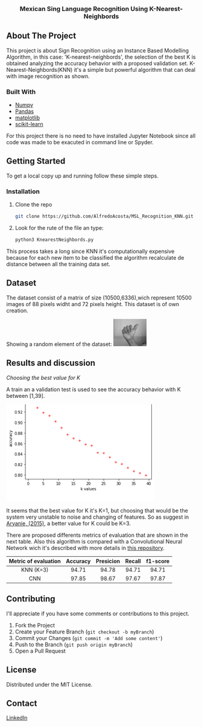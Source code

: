 
<!-- PROJECT LOGO -->
<br />
<p align="center">
  <h3 align="center">Mexican Sing Language Recognition Using K-Nearest-Neighbords </h3>
</p>




<!-- TABLE OF CONTENTS -->



<!-- ABOUT THE PROJECT -->
## About The Project

This project is about Sign Recognition using an Instance Based Modelling Algorithm, in this case: 'K-nearest-neighbords', the selection of the best K is obtained analyzing the accuracy behavior with a proposed validation set. K-Nearest-Neighbords(KNN) it's a simple but powerful algorithm that can deal with image recognition as shown.


### Built With

* [Numpy](https://numpy.org/)
* [Pandas](https://pandas.pydata.org/)
* [matplotlib](https://matplotlib.org/stable/index.html)
* [scikit-learn](https://scikit-learn.org/stable/)

For this project there is no need to have installed Jupyter Notebook since all code
was made to be exacuted in command line or Spyder.

<!-- GETTING STARTED -->
## Getting Started

To get a local copy up and running follow these simple steps.

### Installation

1. Clone the repo
   ```sh
   git clone https://github.com/AlfredoAcosta/MSL_Recognition_KNN.git
   ```
2. Look for the rute of the file an type:
   ```sh
   python3 KnearestNeighbords.py
   ```

This process takes a long since KNN it's computationally expensive because for each new item to be classified the algorithm
recalculate de distance between all the training data set.

<!-- USAGE EXAMPLES -->
## Dataset

The dataset consist of a matrix of size (10500,6336),wich represent 10500 images of 88 pixels widht and 72 pixels height. This dataset is of own creation.

Showing a random element of the dataset:
![Image corresponding to the _'A'_ sign](A_2.jpg)



<!-- ROADMAP -->
## Results and discussion

_Choosing the best value for K_

A train an a validation test is used to see the accuracy behavior with K between [1,39].  

![Accuracy of validation set](knn_values.png)

It seems that the best value for K it's K=1, but choosing that would be the system very unstable to noise and changing of features. So as suggest in [Aryanie, (2015)](https://ieeexplore.ieee.org/abstract/document/7231481/), a better value for K could be K=3.

There are proposed differents metrics of evaluation that are shown in the next table. Also this algorithm is compared with a Convolutional Neural Network wich it's described with more details in [this repository](https://github.com/AlfredoAcosta/MSL_Recognition_CNN).

| Metric of evaluation | Accuracy | Presicion | Recall | f1-score |
|:--------------------:|:--------:|:---------:|:------:|:--------:|
|       KNN (K=3)      |   94.71  |   94.78   |  94.71 |   94.71  |
|          CNN         |   97.85  |   98.67   |  97.67 |   97.87  |

<!-- CONTRIBUTING -->
## Contributing
I'll appreciate if you have some comments or contributions to this project.

1. Fork the Project
2. Create your Feature Branch (`git checkout -b myBranch`)
3. Commit your Changes (`git commit -m 'Add some content'`)
4. Push to the Branch (`git push origin myBranch`)
5. Open a Pull Request


<!-- LICENSE -->
## License

Distributed under the MIT License.

<!-- CONTACT -->
## Contact

[LinkedIn](https://www.linkedin.com/in/alfredo-antonio-estevez-acosta-544877170/)
